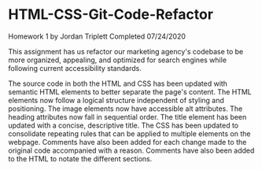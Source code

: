 # HTML-CSS-Git-Code-Refactor
Homework 1 by Jordan Triplett
Completed 07/24/2020

This assignment has us refactor our marketing agency's codebase to be more organized, appealing, and optimized for search engines while following current accessibility standards.

The source code in both the HTML and CSS has been updated with semantic HTML elements to better separate the page's content. The HTML elements now follow a logical structure independent of styling and positioning. The image elements now have accessible alt attributes. The heading attributes now fall in sequential order. The title element has been updated with a concise, descriptive title. The CSS has been updated to consolidate repeating rules that can be applied to multiple elements on the webpage. Comments have also been added for each change made to the original code accompanied with a reason. Comments have also been added to the HTML to notate the different sections.